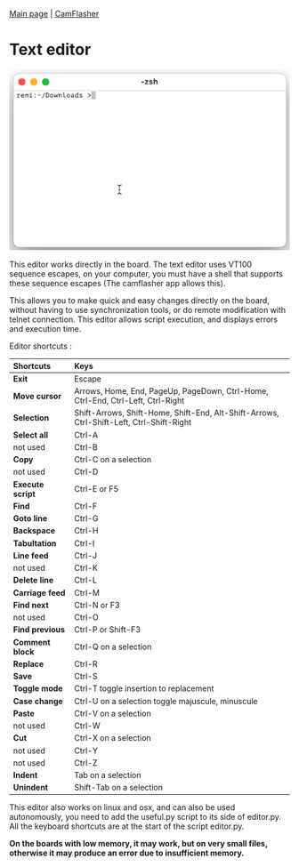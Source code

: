 [Main page](/README.md) | [CamFlasher](/doc/CAMFLASHER.md)

# Text editor

![ShellEdit.gif](/images/ShellEdit.gif "Shell and text editor")


This editor works directly in the board. The text editor uses VT100 sequence escapes, on your computer, you must have a shell that supports these sequence escapes (The camflasher app allows this).

This allows you to make quick and easy changes directly on the board, without having to use synchronization tools, or do remote modification with telnet connection.
This editor allows script execution, and displays errors and execution time.

Editor shortcuts : 

| Shortcuts           | Keys |
| :-------------------| :---------------|
| **Exit**            | Escape  |
| **Move cursor**     | Arrows, Home, End, PageUp, PageDown, Ctrl-Home, Ctrl-End, Ctrl-Left, Ctrl-Right          |
| **Selection**       | Shift-Arrows, Shift-Home, Shift-End, Alt-Shift-Arrows, Ctrl-Shift-Left, Ctrl-Shift-Right |
| **Select all**      | Ctrl-A |
| not used            | Ctrl-B |
| **Copy**            | Ctrl-C on a selection |
| not used            | Ctrl-D |
| **Execute script**  | Ctrl-E or F5 |
| **Find**            | Ctrl-F |
| **Goto line**       | Ctrl-G |
| **Backspace**       | Ctrl-H |
| **Tabultation**     | Ctrl-I |
| **Line feed**       | Ctrl-J |
| not used            | Ctrl-K |
| **Delete line**     | Ctrl-L |
| **Carriage feed**   | Ctrl-M |
| **Find next**       | Ctrl-N or F3 |
| not used            | Ctrl-O |
| **Find previous**   | Ctrl-P or Shift-F3 |
| **Comment block**   | Ctrl-Q on a selection |
| **Replace**         | Ctrl-R |
| **Save**            | Ctrl-S |
| **Toggle mode**     | Ctrl-T toggle insertion to replacement |
| **Case change**     | Ctrl-U on a selection toggle majuscule, minuscule |
| **Paste**           | Ctrl-V on a selection |
| not used            | Ctrl-W |
| **Cut**             | Ctrl-X on a selection |
| not used            | Ctrl-Y |
| not used            | Ctrl-Z |
| **Indent**          | Tab on a selection |
| **Unindent**        | Shift-Tab on a selection |


This editor also works on linux and osx, and can also be used autonomously,
you need to add the useful.py script to its side of editor.py. 
All the keyboard shortcuts are at the start of the script editor.py.

**On the boards with low memory, it may work, but on very small files, otherwise it may produce an error due to insufficient memory.**

